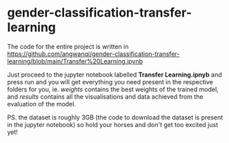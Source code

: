 # gender-classification-transfer-learning

The code for the entire project is written in https://github.com/angwanqi/gender-classification-transfer-learning/blob/main/Transfer%20Learning.ipynb 

Just proceed to the jupyter notebook labelled **Transfer Learning.ipnyb** and press run and you will get everything you need present in the respective folders for you, ie. *weights* contains the best weights of the trained model, and *results* contains all the visualisations and data achieved from the evaluation of the model.

PS. the dataset is roughly 3GB (the code to download the dataset is present in the jupyter notebook) so hold your horses and don't get too excited just yet!


